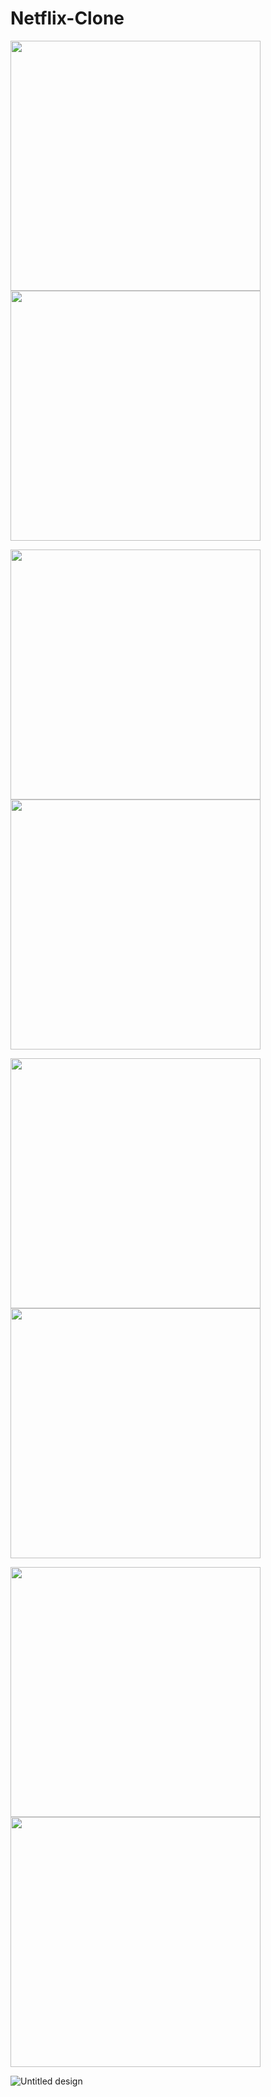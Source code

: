 # Netflix-Clone

<p align="left">
<img width="400" src="https://user-images.githubusercontent.com/87481819/215346102-7f7cf4af-c199-438b-a662-d05ba02420dd.jpg" />
<img width="400" src="https://user-images.githubusercontent.com/87481819/215346120-f9f3ac1d-1aca-45c4-8c48-ce80a2fec26e.jpg" />
</p>
<p align="left">
<img width="400"  src="https://user-images.githubusercontent.com/87481819/215346113-d227a1d8-d542-49e5-9800-f097a722d292.jpg" />
<img width="400"  src="https://user-images.githubusercontent.com/87481819/216015690-d0da8845-16a8-4418-a276-74141f5dc63e.jpg" />
</p>

<p align="left">
<img width="400"  src="https://user-images.githubusercontent.com/87481819/216015684-d2eb8776-ab38-415a-9cae-61786c7a2ffb.jpg" />
<img width="400"  src="https://user-images.githubusercontent.com/87481819/216015679-f1c15525-6837-4cd5-983c-0c584960a297.jpg" />
</p>

<p align="left">
<img width="400"  src="https://user-images.githubusercontent.com/87481819/216015677-5803f847-e41c-4e42-a88f-d7cd1b95fa2e.jpg" />
<img width="400"  src="https://user-images.githubusercontent.com/87481819/216015656-8b7b9248-30ad-4a22-bb9a-2d99786cc12d.jpg" />
</p>

![Untitled design](https://user-images.githubusercontent.com/87481819/216249012-ce173d06-b63a-4d88-bf80-5d2c4beb49dd.png)
